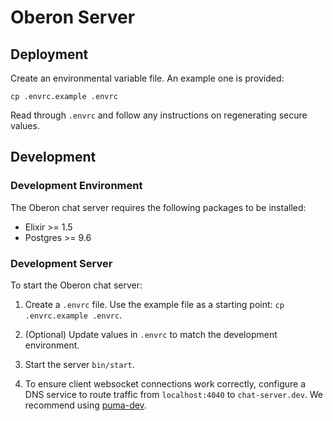 # Oberon Server

## Deployment

Create an environmental variable file. An example one is provided:

```
cp .envrc.example .envrc
```

Read through `.envrc` and follow any instructions on regenerating secure
values.

## Development

### Development Environment

The Oberon chat server requires the following packages to be installed:

- Elixir >= 1.5
- Postgres >= 9.6

### Development Server

To start the Oberon chat server:

1. Create a `.envrc` file. Use the example file as a starting point: `cp .envrc.example .envrc`.

1. (Optional) Update values in `.envrc` to match the development environment.

1. Start the server `bin/start`.

1. To ensure client websocket connections work correctly, configure a DNS
   service to route traffic from `localhost:4040` to `chat-server.dev`. We
   recommend using [puma-dev](https://github.com/puma/puma-dev).

